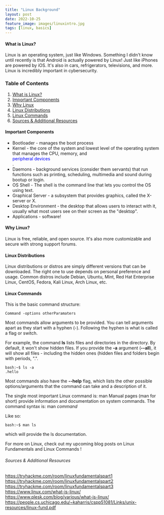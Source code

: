 ```yaml
---
title: "Linux Background"
layout: post
date: 2022-10-25
feature_image: images/linuxintro.jpg
tags: [linux, basics]
---
```


#### What is Linux?
Linux is an operating system, just like Windows. Something I didn't know until recently is that Android is actually powered by Linux! Just like iPhones are powered by iOS. It's also in cars, refrigerators, televisions, and more. Linux is incredibly important in cybersecurity.

<!--more-->

### Table of Contents
1. [What is Linux?](#what-is-linux)
2. [Important Components](#important-components)
3. [Why Linux](#why-linux)
4. [Linux Distributions](#linux-distributions)
5. [Linux Commands](#linux-commands)
6. [Sources & Additional Resources](#sources-additional-resources)



#### Important Components
- Bootloader - manages the boot process
- Kernel - the core of the system and lowest level of the operating system that manages the CPU, memory, and <div title = "an internal/external device that connects to a computer but isn't a core component, such as a keyboard, mouse, or speaker" style = "color:blue;">peripheral devices</div>.
- Daemons - background services (consider them servants) that run functions such as printing, scheduling, multimedia and sound during bootup or login. 
- OS Shell - The shell is the command line that lets you control the OS using text. 
- Graphical Server - a subsystem that provides graphics, called the X-server or X.
- Desktop Environment - the desktop that allows users to interact with it, usually what most users see on their screen as the "desktop".
- Applications - software!



#### Why Linux?
Linux is free, reliable, and open source. It's also more customizable and secure with strong support forums.



#### Linux Distributions
Linux distributions or distros are simply different versions that can be downloaded. The right one to use depends on personal preference and usage. Common distros include Debian, Ubuntu, Mint, Red Hat Enterprise Linux, CentOS, Fedora, Kali Linux, Arch Linux, etc.



#### Linux Commands
This is the basic command structure:
```console
Command -options otherParamaters
```
Most commands allow arguments to be provided. You can tell arguments apart as they start with a hyphen (-). Following the hyphen is what is called a flag or switch. 

For example, the command **ls** lists files and directories in the directory. By default, it won't show hidden files. If you provide the **-a** argument (**--all**), it will show all files - including the hidden ones (hidden files and folders begin with periods, ".". 
```console
bash:~$ ls -a
.hello
```

Most commands also have the **--help** flag, which lists the other possible options/arguments that the command can take and a description of it. 

The single most important Linux command is:
man
Manual pages (man for short) provide information and documentation on system commands. The command syntax is:
man *command*

Like so:
```console
bash:~$ man ls
```
which will provide the ls documentation. 


For more on Linux, check out my upcoming blog posts on Linux Fundamentals and Linux Commands !

###### Sources & Additional Resources
https://tryhackme.com/room/linuxfundamentalspart1
https://tryhackme.com/room/linuxfundamentalspart2
https://tryhackme.com/room/linuxfundamentalspart3
https://www.linux.com/what-is-linux/
https://www.plesk.com/blog/various/what-is-linux/
https://people.cs.uchicago.edu/~kaharris/cspp51081/Links/unix-resources/linux-fund.pdf
